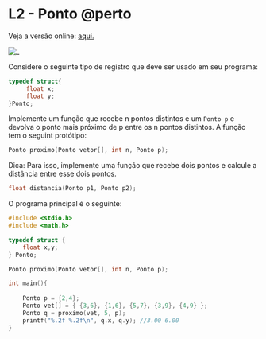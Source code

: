 # L2 - Ponto @perto

Veja a versão online: [aqui.](https://github.com/qxcodefup/arcade/blob/master/base/perto/Readme.md)

![_](https://raw.githubusercontent.com/qxcodefup/arcade/master/base/perto/cover.jpg)

Considere o seguinte tipo de registro que deve ser usado em seu programa:

```C
typedef struct{
     float x; 
     float y;
}Ponto;
```

Implemente um função que recebe n pontos distintos e um `Ponto p` e devolva o ponto mais próximo de p entre os n pontos distintos. A função tem o seguint protótipo:

```c
Ponto proximo(Ponto vetor[], int n, Ponto p);
```

Dica: Para isso, implemente uma função que recebe dois pontos e calcule a distância entre esse dois pontos.

```c
float distancia(Ponto p1, Ponto p2);
```

O programa principal é o seguinte:

```c
#include <stdio.h>
#include <math.h>

typedef struct {
    float x,y;
} Ponto;

Ponto proximo(Ponto vetor[], int n, Ponto p);

int main(){
    
    Ponto p = {2,4};
    Ponto vet[] = { {3,6}, {1,6}, {5,7}, {3,9}, {4,9} };
    Ponto q = proximo(vet, 5, p);
    printf("%.2f %.2f\n", q.x, q.y); //3.00 6.00 
}
```
